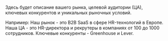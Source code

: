 Здесь будет описание вашего рынка, целевой аудитории (ЦА), ключевых конкурентов и уникальных рыночных условий.

Например:
Наш рынок - это B2B SaaS в сфере HR-технологий в Европе.
Наша ЦА - это HR-директора и рекрутеры в компаниях от 100 до 1000 сотрудников.
Ключевые конкуренты - Greenhouse и Lever.





